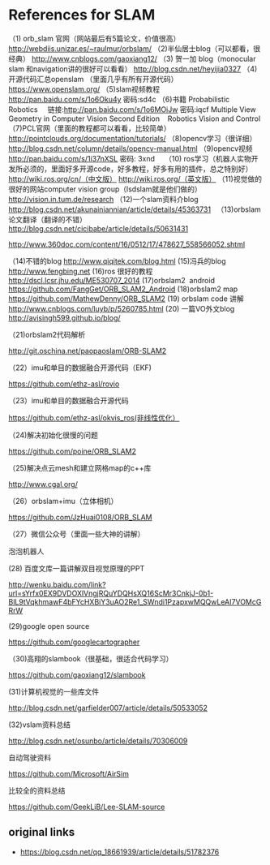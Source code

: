 # References for SLAM


（1) orb_slam 官网（网站最后有5篇论文，价值很高）
http://webdiis.unizar.es/~raulmur/orbslam/
（2)半仙居士blog（可以都看，很经典）
http://www.cnblogs.com/gaoxiang12/
（3) 贺一加 blog（monocular slam 和navigation讲的很好可以看看）
http://blog.csdn.net/heyijia0327
（4)开源代码汇总openslam （里面几乎有所有开源代码）             
https://www.openslam.org/
（5)slam视频教程
http://pan.baidu.com/s/1o6Oku4y 密码:sd4c
（6)书籍
Probabilistic Robotics     链接:http://pan.baidu.com/s/1o6MOiJw 密码:iqcf
Multiple View Geometry in Computer Vision Second Edition   
Robotics Vision and Control
（7)PCL官网（里面的教程都可以看看，比较简单）
http://pointclouds.org/documentation/tutorials/
（8)opencv学习（很详细）
http://blog.csdn.net/column/details/opencv-manual.html
（9)opencv视频
http://pan.baidu.com/s/1i37nXSL 密码: 3xnd    
（10) ros学习（机器人实物开发所必须的，里面好多开源code，好多教程，好多有用的插件，总之特别好）
http://wiki.ros.org/cn/（中文版）
http://wiki.ros.org/（英文版）
（11)视觉做的很好的网站computer vision group（lsdslam就是他们做的）
http://vision.in.tum.de/research
（12)一个slam资料介blog
http://blog.csdn.net/akunainiannian/article/details/45363731  
（13)orbslam论文翻译（翻译的不错）
http://blog.csdn.net/cicibabe/article/details/50631431

http://www.360doc.com/content/16/0512/17/478627_558566052.shtml

（14)不错的blog
http://www.qiqitek.com/blog.html
(15)冯兵的blog
http://www.fengbing.net
(16)ros 很好的教程
http://dscl.lcsr.jhu.edu/ME530707_2014
(17)orbslam2  android
https://github.com/FangGet/ORB_SLAM2_Android
(18)orbslam2 map
https://github.com/MathewDenny/ORB_SLAM2
(19) orbslam code 讲解
http://www.cnblogs.com/luyb/p/5260785.html
(20) 一篇VO外文blog
http://avisingh599.github.io/blog/

（21)orbslam2代码解析

http://git.oschina.net/paopaoslam/ORB-SLAM2

（22）imu和单目的数据融合开源代码（EKF)

https://github.com/ethz-asl/rovio

（23）imu和单目的数据融合开源代码

https://github.com/ethz-asl/okvis_ros(非线性优化）

（24)解决初始化很慢的问题

https://github.com/poine/ORB_SLAM2

（25)解决点云mesh和建立网格map的c++库

http://www.cgal.org/

（26）orbslam+imu（立体相机）

https://github.com/JzHuai0108/ORB_SLAM

（27）微信公众号（里面一些大神的讲解）

泡泡机器人

(28) 百度文库一篇讲解双目视觉原理的PPT

http://wenku.baidu.com/link?url=sYrfx0EX9DVDOXlVngjRQuYDQHsXQ16ScMr3CnkjJ-0b1-BlL9tVqkhmawF4bFYcHXBiY3uAO2Re1_SWndi1PzapxwMQQwLeAI7VOMcGRrW

(29)google open source

https://github.com/googlecartographer

（30)高翔的slambook（很基础，很适合代码学习）

https://github.com/gaoxiang12/slambook

(31)计算机视觉的一些库文件

http://blog.csdn.net/garfielder007/article/details/50533052

(32)vslam资料总结

http://blog.csdn.net/osunbo/article/details/70306009

自动驾驶资料

https://github.com/Microsoft/AirSim

比较全的资料总结

https://github.com/GeekLiB/Lee-SLAM-source



## original links
- https://blog.csdn.net/qq_18661939/article/details/51782376
